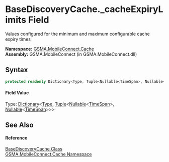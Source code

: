 BaseDiscoveryCache._cacheExpiryLimits Field
===========================================
Values configured for the minimum and maximum configurable cache expiry times

**Namespace:** [GSMA.MobileConnect.Cache][1]  
**Assembly:** GSMA.MobileConnect (in GSMA.MobileConnect.dll)

Syntax
------

```csharp
protected readonly Dictionary<Type, Tuple<Nullable<TimeSpan>, Nullable<TimeSpan>>> _cacheExpiryLimits
```

#### Field Value
Type: [Dictionary][2]&lt;[Type][3], [Tuple][4]&lt;[Nullable][5]&lt;[TimeSpan][6]>, [Nullable][5]&lt;[TimeSpan][6]>>>

See Also
--------

#### Reference
[BaseDiscoveryCache Class][7]  
[GSMA.MobileConnect.Cache Namespace][1]  

[1]: ../README.md
[2]: http://msdn.microsoft.com/en-us/library/xfhwa508
[3]: http://msdn.microsoft.com/en-us/library/42892f65
[4]: http://msdn.microsoft.com/en-us/library/dd268536
[5]: http://msdn.microsoft.com/en-us/library/b3h38hb0
[6]: http://msdn.microsoft.com/en-us/library/269ew577
[7]: README.md
[8]: ../../_icons/Help.png